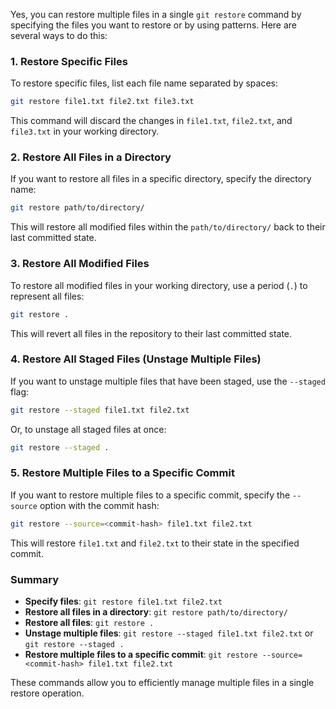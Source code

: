 Yes, you can restore multiple files in a single `git restore` command by specifying the files you want to restore or by using patterns. Here are several ways to do this:

### 1. Restore Specific Files

To restore specific files, list each file name separated by spaces:
```bash
git restore file1.txt file2.txt file3.txt
```
This command will discard the changes in `file1.txt`, `file2.txt`, and `file3.txt` in your working directory.

### 2. Restore All Files in a Directory

If you want to restore all files in a specific directory, specify the directory name:
```bash
git restore path/to/directory/
```
This will restore all modified files within the `path/to/directory/` back to their last committed state.

### 3. Restore All Modified Files

To restore all modified files in your working directory, use a period (`.`) to represent all files:
```bash
git restore .
```
This will revert all files in the repository to their last committed state.

### 4. Restore All Staged Files (Unstage Multiple Files)

If you want to unstage multiple files that have been staged, use the `--staged` flag:
```bash
git restore --staged file1.txt file2.txt
```
Or, to unstage all staged files at once:
```bash
git restore --staged .
```

### 5. Restore Multiple Files to a Specific Commit

If you want to restore multiple files to a specific commit, specify the `--source` option with the commit hash:
```bash
git restore --source=<commit-hash> file1.txt file2.txt
```
This will restore `file1.txt` and `file2.txt` to their state in the specified commit.

### Summary

- **Specify files**: `git restore file1.txt file2.txt`
- **Restore all files in a directory**: `git restore path/to/directory/`
- **Restore all files**: `git restore .`
- **Unstage multiple files**: `git restore --staged file1.txt file2.txt` or `git restore --staged .`
- **Restore multiple files to a specific commit**: `git restore --source=<commit-hash> file1.txt file2.txt`

These commands allow you to efficiently manage multiple files in a single restore operation.
